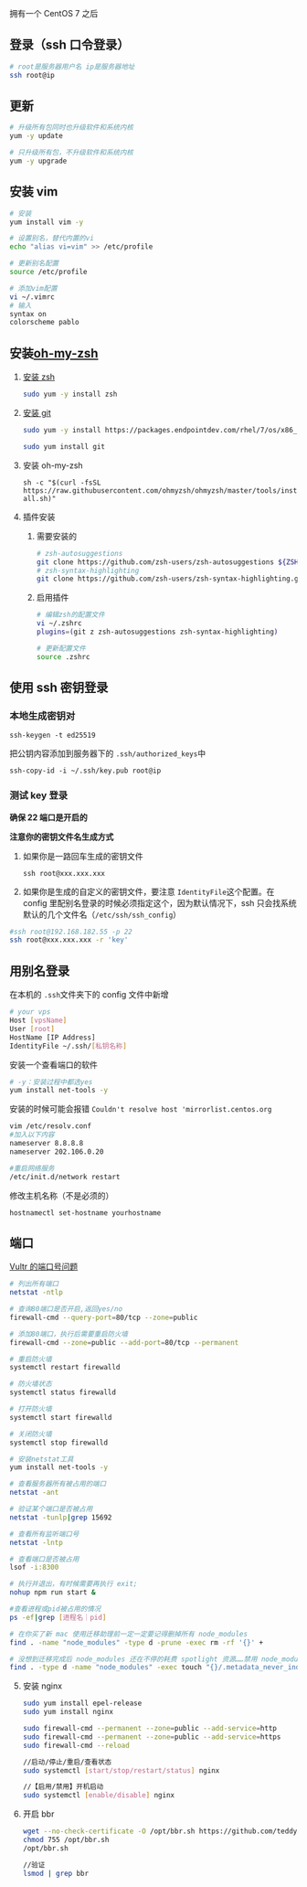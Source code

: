 拥有一个 CentOS 7 之后

## 登录（ssh 口令登录）

```bash
# root是服务器用户名 ip是服务器地址
ssh root@ip
```

## 更新

```bash
# 升级所有包同时也升级软件和系统内核
yum -y update

# 只升级所有包，不升级软件和系统内核
yum -y upgrade
```

## 安装 vim

```bash
# 安装
yum install vim -y

# 设置别名，替代内置的vi
echo "alias vi=vim" >> /etc/profile

# 更新别名配置
source /etc/profile

# 添加vim配置
vi ~/.vimrc
# 输入
syntax on
colorscheme pablo
```

## 安装[oh-my-zsh](https://github.com/ohmyzsh/ohmyzsh)

1. [安装 zsh](https://github.com/ohmyzsh/ohmyzsh/wiki/Installing-ZSH)

    ```bash
    sudo yum -y install zsh
    ```
2. [安装 git](https://computingforgeeks.com/install-git-2-on-centos-7/)

    ```bash
    sudo yum -y install https://packages.endpointdev.com/rhel/7/os/x86_64/endpoint-repo.x86_64.rpm
    
    sudo yum install git
    ```
3. 安装 oh-my-zsh

    `sh -c "$(curl -fsSL https://raw.githubusercontent.com/ohmyzsh/ohmyzsh/master/tools/install.sh)"`
    
4. 插件安装
    1. 需要安装的

        ```bash
        # zsh-autosuggestions
        git clone https://github.com/zsh-users/zsh-autosuggestions ${ZSH_CUSTOM:-~/.oh-my-zsh/custom}/plugins/zsh-autosuggestions
        # zsh-syntax-highlighting
        git clone https://github.com/zsh-users/zsh-syntax-highlighting.git ${ZSH_CUSTOM:-~/.oh-my-zsh/custom}/plugins/zsh-syntax-highlighting
        ```
    2. 启用插件

        ```bash
        # 编辑zsh的配置文件
        vi ~/.zshrc
        plugins=(git z zsh-autosuggestions zsh-syntax-highlighting)
        
        # 更新配置文件
        source .zshrc
        ```

## 使用 ssh 密钥登录

### 本地生成密钥对

`ssh-keygen -t ed25519`

把公钥内容添加到服务器下的 `.ssh/authorized_keys`中

`ssh-copy-id -i ~/.ssh/key.pub root@ip`

### 测试 key 登录

**确保 22 端口是开启的**

**注意你的密钥文件名生成方式**

1. 如果你是一路回车生成的密钥文件

    `ssh root@xxx.xxx.xxx`
    
2. 如果你是生成的自定义的密钥文件，要注意 `IdentityFile`这个配置。在 config 里配别名登录的时候必须指定这个，因为默认情况下，ssh 只会找系统默认的几个文件名（`/etc/ssh/ssh_config`）


```bash
#ssh root@192.168.182.55 -p 22
ssh root@xxx.xxx.xxx -r 'key'
```

## 用别名登录

在本机的 `.ssh`文件夹下的 config 文件中新增

```bash
# your vps
Host [vpsName]
User [root]
HostName [IP Address]
IdentityFile ~/.ssh/[私钥名称]
```

安装一个查看端口的软件

```bash
# -y：安装过程中都选yes
yum install net-tools -y
```

安装的时候可能会报错 `Couldn't resolve host 'mirrorlist.centos.org`

```bash
vim /etc/resolv.conf
#加入以下内容
nameserver 8.8.8.8
nameserver 202.106.0.20

#重启网络服务
/etc/init.d/network restart
```

修改主机名称（不是必须的）

`hostnamectl set-hostname yourhostname`

## 端口

[Vultr 的端口号问题](https://www.vediotalk.com/archives/520)

```bash
# 列出所有端口
netstat -ntlp

# 查询80端口是否开启,返回yes/no
firewall-cmd --query-port=80/tcp --zone=public

# 添加80端口，执行后需要重启防火墙
firewall-cmd --zone=public --add-port=80/tcp --permanent

# 重启防火墙
systemctl restart firewalld

# 防火墙状态
systemctl status firewalld

# 打开防火墙
systemctl start firewalld

# 关闭防火墙
systemctl stop firewalld
```

```bash
# 安装netstat工具
yum install net-tools -y

# 查看服务器所有被占用的端口
netstat -ant

# 验证某个端口是否被占用
netstat -tunlp|grep 15692

# 查看所有监听端口号
netstat -lntp
```

```bash
# 查看端口是否被占用
lsof -i:8300

# 执行并退出，有时候需要再执行 exit;
nohup npm run start &

#查看进程或pid被占用的情况
ps -ef|grep [进程名｜pid]

# 在你买了新 mac 使用迁移助理前一定一定要记得删掉所有 node_modules
find . -name "node_modules" -type d -prune -exec rm -rf '{}' +

# 没想到迁移完成后 node_modules 还在不停的耗费 spotlight 资源……禁用 node_modules 的索引：
find . -type d -name "node_modules" -exec touch "{}/.metadata_never_index" \
```

5. 安装 nginx

    ```bash
    sudo yum install epel-release
    sudo yum install nginx
    
    sudo firewall-cmd --permanent --zone=public --add-service=http
    sudo firewall-cmd --permanent --zone=public --add-service=https
    sudo firewall-cmd --reload
    
    //启动/停止/重启/查看状态
    sudo systemctl [start/stop/restart/status] nginx
    
    //【启用/禁用】开机启动
    sudo systemctl [enable/disable] nginx
    
    ```
6. 开启 bbr

    ```bash
    wget --no-check-certificate -O /opt/bbr.sh https://github.com/teddysun/across/raw/master/bbr.sh
    chmod 755 /opt/bbr.sh
    /opt/bbr.sh
    
    //验证
    lsmod | grep bbr
    ```
